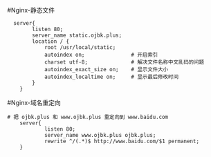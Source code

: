 #Nginx-静态文件			

	  server{
			listen 80;
			server_name static.ojbk.plus;
			location / {
				root /usr/local/static;		
				autoindex on;               # 开启索引    
				charset utf-8;				# 解决文件名称中文乱码的问题
				autoindex_exact_size on;    # 显示文件大小        
				autoindex_localtime on;     # 显示最后修改时间     
			}
		}
		
		
		


#Nginx-域名重定向	

	# 把 ojbk.plus 和 www.ojbk.plus 重定向到 www.baidu.com
		server{
				listen 80;
				server_name www.ojbk.plus ojbk.plus;
				rewrite ^/(.*)$ http://www.baidu.com/$1 permanent;  
		}



		